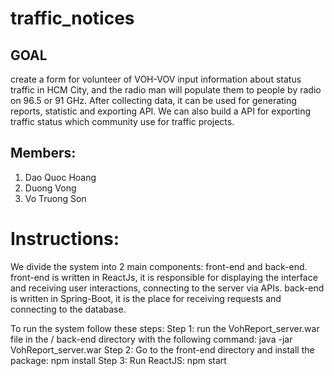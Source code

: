 # traffic_notices
## GOAL
create a form for volunteer of VOH-VOV input information about status traffic 
in HCM City, and the radio man will populate them to people by radio on 96.5 
or 91 GHz. After collecting data, it can be used for generating reports, statistic and exporting API. We can also build a API for exporting traffic status which community use for traffic projects. 
## Members:
1. Dao Quoc Hoang
2. Duong Vong
3. Vo Truong Son
# Instructions:

We divide the system into 2 main components: front-end and back-end. front-end is written in ReactJs, it is responsible for displaying the interface and receiving user interactions, connecting to the server via APIs. back-end is written in Spring-Boot, it is the place for receiving requests and connecting to the database.

To run the system follow these steps:
Step 1: run the VohReport_server.war file in the / back-end directory with the following command:
        java -jar VohReport_server.war
Step 2: Go to the front-end directory and install the package:
        npm install
Step 3: Run ReactJS:
        npm start 

